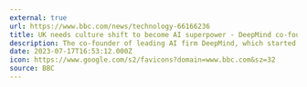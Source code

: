 ```yaml
---
external: true
url: https://www.bbc.com/news/technology-66166236
title: UK needs culture shift to become AI superpower - DeepMind co-founder
description: The co-founder of leading AI firm DeepMind, which started as a UK company and was sold to Google, says the UK should encourage more risk taking if it wants to become an AI superpower.
date: 2023-07-17T16:53:12.000Z
icon: https://www.google.com/s2/favicons?domain=www.bbc.com&sz=32
source: BBC
---
```

